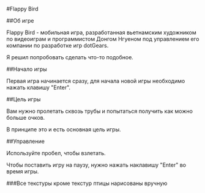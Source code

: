 #Flappy Bird

##Об игре

Flappy Bird - мобильная игра, разработанная вьетнамским художником по видеоиграм и программистом Донгом Нгуеном под управлением его компании по разработке игр dotGears.

Я решил попробовать сделать что-то подобное.

##Начало игры

Первая игра начинается сразу, для начала новой игры необходимо нажать клавишу "Enter".

##Цель игры

Вам нужно пролетать сквозь трубы и попытаться получить как можно больше очков.

В принципе это и есть основная цель игры.

##Управление 

Используйте пробел, чтобы взлетать.

Чтобы поставить игру на паузу, нужно нажать наклавишу "Enter" во время игры.

###Все текстуры кроме текстур птицы нарисованы вручную
